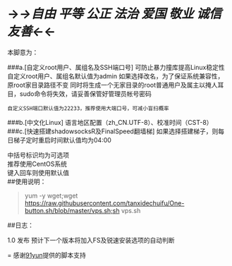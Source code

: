 #	→_→自由 平等 公正 法治 爱国 敬业 诚信 友善←_←

本脚意为：

###a.[自定义root用户、属组名及SSH端口号]
	可防止暴力撞库提高Linux稳定性
	自定义root用户、属组名默认值为admin
	如果选择改名，为了保证系统兼容性，原root家目录路径不变
	同时将生成一个无家目录的root普通用户及属主以掩人耳目，sudo命令将失效，请妥善保管好管理员帐号密码

	自定义SSH端口默认值为22233，推荐使用大端口号，可减小盲扫概率
###b.[中文化Linux]
	语言地区配置（zh_CN.UTF-8）、校准时间（CST-8）
###c.[快速搭建shadowsocksR及FinalSpeed翻墙梯]
	如果选择搭建梯子，则每日梯子定时重启时间默认值均为04:00

中括号标识均为可选项<br>
推荐使用CentOS系统<br>
键入回车则使用默认值<br>
##使用说明：
>	 yum -y wget;wget https://raw.githubusercontent.com/tanxidechuifu/One-button.sh/blob/master/vps.sh;sh vps.sh

##日志：

1.0 发布
预计下一个版本将加入FS及锐速安装选项的自动判断

=
感谢[91yun](https://github.com/91yun)提供的脚本支持<br>
